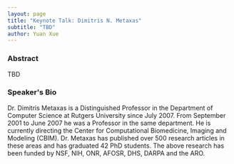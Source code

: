```yaml
---
layout: page
title: "Keynote Talk: Dimitris N. Metaxas"
subtitle: "TBD"
author: Yuan Xue
---
```


### Abstract

TBD

### Speaker's Bio

Dr. Dimitris Metaxas is a Distinguished Professor in the Department of Computer Science at Rutgers University since July 2007. From September 2001 to June 2007 he was a Professor in the same department. He is currently directing the Center for Computational Biomedicine, Imaging and Modeling (CBIM). Dr. Metaxas has published over 500 research articles in these areas and has graduated 42 PhD students. The above research has been funded by NSF, NIH, ONR, AFOSR, DHS, DARPA and the ARO.

